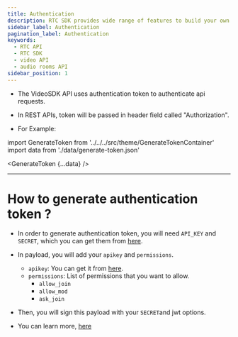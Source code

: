 ```yaml
---
title: Authentication
description: RTC SDK provides wide range of features to build your own custom video chat application without worrying about performance issues and scaling.
sidebar_label: Authentication
pagination_label: Authentication
keywords:
  - RTC API
  - RTC SDK
  - video API
  - audio rooms API
sidebar_position: 1
---
```


- The VideoSDK API uses authentication token to authenticate api requests.

- In REST APIs, token will be passed in header field called "Authorization".

- For Example:

import GenerateToken from '../../../src/theme/GenerateTokenContainer'
import data from './data/generate-token.json'

<GenerateToken
{...data}
/>

---

# How to generate authentication token ?

- In order to generate authentication token, you will need `API_KEY` and `SECRET`, which you can get them from [here](https://app.videosdk.live/api-keys).

- In payload, you will add your `apikey` and `permissions`.

  - `apikey`: You can get it from [here](https://app.videosdk.live/api-keys).
  - `permissions`: List of permissions that you want to allow.
    - `allow_join`
    - `allow_mod`
    - `ask_join`

- Then, you will sign this payload with your `SECRET`and jwt options.

- You can learn more, [here](https://jwt.io/introduction)
